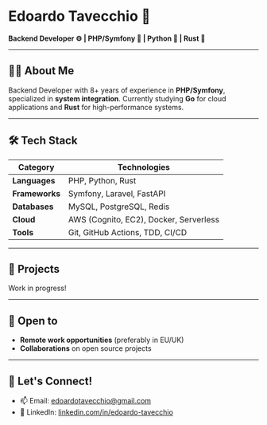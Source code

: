 # Edoardo Tavecchio 👋

**Backend Developer ⚙️ | PHP/Symfony 🐘 | Python 🐍 | Rust 🦀**

---
## 👨‍💻 About Me

Backend Developer with 8+ years of experience in **PHP/Symfony**, specialized in **system integration**.
Currently studying **Go** for cloud applications and **Rust** for high-performance systems.

---
## 🛠 Tech Stack

| Category       | Technologies                                                                 |
|----------------|-----------------------------------------------------------------------------|
| **Languages**  | PHP, Python, Rust                                                           |
| **Frameworks** | Symfony, Laravel, FastAPI                                                   |
| **Databases**  | MySQL, PostgreSQL, Redis                                                    |
| **Cloud**      | AWS (Cognito, EC2), Docker, Serverless                                      |
| **Tools**      | Git, GitHub Actions, TDD, CI/CD                                             |

---
## 🚀 Projects

Work in progress!

---
## 🤝 Open to

- **Remote work opportunities** (preferably in EU/UK)
- **Collaborations** on open source projects

---
## 📅 Let's Connect!

- 📫 Email: edoardotavecchio@gmail.com
- 💬 LinkedIn: [linkedin.com/in/edoardo-tavecchio](https://www.linkedin.com/in/edoardo-tavecchio)
